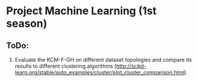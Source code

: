 # Project Machine Learning (1st season)

## ToDo:
1. Evaluate the KCM-F-GH on different dataset topologies and compare its results to different clustering algorithms (http://scikit-learn.org/stable/auto_examples/cluster/plot_cluster_comparison.html)
